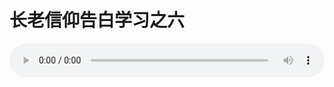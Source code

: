 # 长老信仰告白学习之六

<audio style="width: 100%;" preload="false" controls controlslist="nodownload"><source src="//cdn.wechat.edu.pl/audio/mp3/old/12292.mp3" type="audio/mpeg">Your browser does not support the audio element.</audio>


